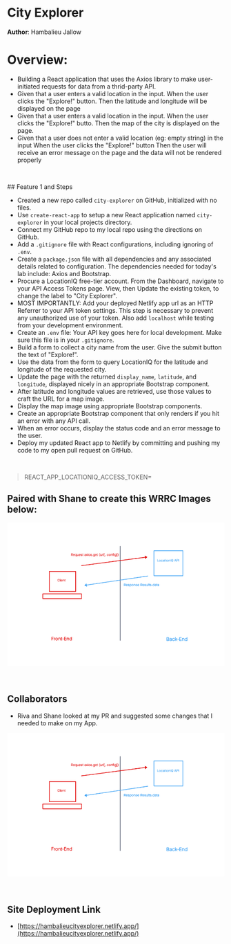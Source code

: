 # City Explorer 

**Author**: Hambalieu Jallow

# Overview:
- Building a React application that uses the Axios library to make user-initiated requests for data from a thrid-party API.
- Given that a user enters a valid location in the input.
When the user clicks the "Explore!" button.
Then the latitude and longitude will be displayed on the page
- Given that a user enters a valid location in the input.
When the user clicks the "Explore!" butto.
Then the map of the city is displayed on the page.
- Given that a user does not enter a valid location (eg: empty string) in the input
When the user clicks the "Explore!" button
Then the user will receive an error message on the page and the data will not be rendered properly

<p>&nbsp;</p>
## Feature 1 and Steps

- Created a new repo called `city-explorer` on GitHub, initialized with no files.
- Use `create-react-app` to setup a new React application named `city-explorer` in your local projects directory. 
- Connect my GitHub repo to my local repo using the directions on GitHub.
- Add a `.gitignore` file with React configurations, including ignoring of `.env`.
- Create a `package.json` file with all dependencies and any associated details related to configuration. The dependencies needed for today's lab include: Axios and Bootstrap.
- Procure a LocationIQ free-tier account. From the Dashboard, navigate to your API Access Tokens page. View, then Update the existing token, to change the label to "City Explorer".
- MOST IMPORTANTLY: Add your deployed Netlify app url as an HTTP Referrer to your API token settings. This step is necessary to prevent any unauthorized use of your token. Also add `localhost` while testing from your development environment.
- Create an `.env` file: Your API key goes here for local development. Make sure this file is in your `.gitignore`.
- Build a form to collect a city name from the user. Give the submit button the text of "Explore!".
- Use the data from the form to query LocationIQ for the latitude and longitude of the requested city. 
- Update the page with the returned `display_name`, `latitude`, and `longitude`, displayed nicely in an appropriate Bootstrap component. 
- After latitude and longitude values are retrieved, use those values to craft the URL for a map image. 
- Display the map image using appropriate Bootstrap components.
- Create an appropriate Bootstrap component that only renders if you hit an error with any API call.
- When an error occurs, display the status code and an error message to the user.
- Deploy my updated React app to Netlify by committing and pushing my code to my open pull request on GitHub. 

<p>&nbsp;</p>

>REACT_APP_LOCATIONIQ_ACCESS_TOKEN=<location of key access token>

## Paired with Shane to create this WRRC Images below: 
![image](image.png)

<p>&nbsp;</p>

## Collaborators
- Riva and Shane looked at my PR and suggested some changes that I needed to make on my App.

![image](image.png)

<p>&nbsp;</p>

## Site Deployment  Link
- [https://hambalieucityexplorer.netlify.app/](https://hambalieucityexplorer.netlify.app/)
